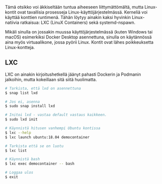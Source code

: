 Tämä otsikko voi äkkiseltään tuntua aiheeseen liittymättömältä, mutta Linux-kontit ovat tavallisia prosesseja Linux-käyttöjärjestelmässä. Kerneliä voi käyttää konttien runtimenä. Tähän löytyy ainakin kaksi hyvinkin Linux-natiivia ratkaisua: LXC (LinuX Containers) sekä systemd-nspawn.

Mikäli sinulla on jossakin muussa käyttöjärjestelmässä (kuten Windows tai macOS) esimerkiksi Docker Desktop asennettuna, sinulla on käytännössä aina myös virtuaalikone, jossa pyörii Linux. Kontit ovat lähes poikkeuksetta Linux-kontteja.

## LXC

LXC on ainakin kirjoitushetkellä jäänyt pahasti Dockerin ja Podmanin jalkoihin, mutta kokeillaan sitä siitä huolimatta.

```bash title="Bash"
# Tarkista, että lxd on asennettuna
$ snap list lxd

# Jos ei, asenna
$ sudo snap install lxd

# Initoi lxd - vastaa default vastaus kaikkeen.
$ sudo lxd init

# Käynnistä hitusen vanhempi Ubuntu kontissa
$ lxc --help
$ lxc launch ubuntu:18.04 democontainer

# Tarkista että se on luotu
$ lxc list

# Käynnistä bash
$ lxc exec democontainer -- bash

# Loggaa ulos
$ exit
```